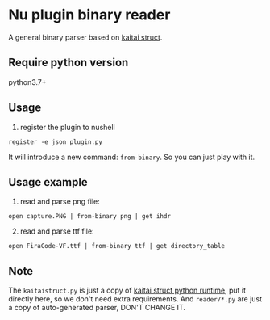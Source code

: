 # Nu plugin binary reader
A general binary parser based on [kaitai struct](https://formats.kaitai.io/).

## Require python version
python3.7+

## Usage
1. register the plugin to nushell
```
register -e json plugin.py
```

It will introduce a new command: `from-binary`.  So you can just play with it.

## Usage example
1. read and parse png file:
```
open capture.PNG | from-binary png | get ihdr
```

2. read and parse ttf file:
```
open FiraCode-VF.ttf | from-binary ttf | get directory_table
```

## Note
The `kaitaistruct.py` is just a copy of [kaitai struct python runtime](https://github.com/kaitai-io/kaitai_struct_python_runtime), put it directly here, so we don't need extra requirements.
And `reader/*.py` are just a copy of auto-generated parser, DON'T CHANGE IT.
